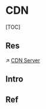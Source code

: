# CDN

[TOC]



## Res
↗ [CDN Server](../../../../🍕%20Database%20System/Directory%20Services/CDN%20Server/CDN%20Server.md)



## Intro


## Ref

